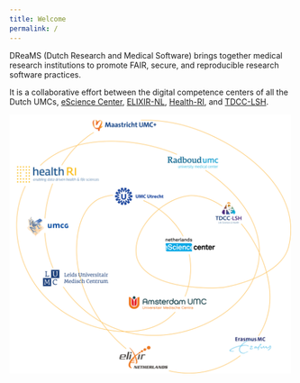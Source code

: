 ```yaml
---
title: Welcome
permalink: /
---
```


DReaMS (Dutch Research and Medical Software) brings together medical research institutions to promote FAIR, secure, and reproducible research software practices.

It is a collaborative effort between the digital competence centers of all the Dutch UMCs, [eScience Center](https://www.esciencecenter.nl), [ELIXIR-NL](https://elixir-europe.org/about-us/who-we-are/nodes/netherlands), [Health-RI](https://www.health-ri.nl), and [TDCC-LSH](https://tdcc.nl/about-tddc/lsh/).


<img src="/assets/images/content/dreams_network_logos.png" alt="DReaMS Network" width="500" usemap="#dreamsmap">

<map name="dreamsmap">
  <area shape="rect" coords="135,0,260,25" href="https://www.mumc.nl/" alt="Maastricht UMC+" target="_blank"> 
  <area shape="rect" coords="0,85,150,120" href="https://www.health-ri.nl" alt="Health-RI" target="_blank"> 
  <area shape="rect" coords="275,70,370,93" href="https://www.radboudumc.nl" alt="Radboud UMC" target="_blank"> 
  <area shape="rect" coords="180,125,270,160" href="https://www.umcutrecht.nl" alt="UMC Utrecht" target="_blank"> 
  <area shape="rect" coords="360,150,415,195" href="https://tdcc.nl/about-tddc/lsh/" alt="TDCC-LSH" target="_blank"> 
  <area shape="rect" coords="20,180,95,215" href="https://umcg.nl" alt="UMCG" target="_blank"> 
  <area shape="rect" coords="270,220,365,245" href="https://www.esciencecenter.nl" alt="eScience Center" target="_blank"> 
  <area shape="rect" coords="45,275,165,310" href="https://www.lumc.nl" alt="LUMC" target="_blank"> 
  <area shape="rect" coords="200,325,345,350" href="https://www.amsterdamumc.org" alt="Amsterdam UMC" target="_blank"> 
  <area shape="rect" coords="385,295,465,430" href="https://www.erasmusmc.nl" alt="Erasmus MC" target="_blank">
  <area shape="rect" coords="185,415,275,464" href="https://www.elixir-europe.org/about-us/who-we-are/nodes/netherlands" alt="ELIXIR-NL" target="_blank">
</map>
